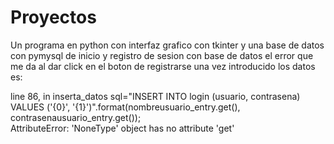 # Proyectos
Un programa en python con interfaz grafico con tkinter y una base de datos con pymysql de inicio y registro de sesion con base de datos
el error que me da al dar click en el boton de registrarse una vez introducido los datos es:

line 86, in inserta_datos
    sql="INSERT INTO login (usuario,  contrasena) VALUES ('{0}', '{1}')".format(nombreusuario_entry.get(), contrasenausuario_entry.get());    
AttributeError: 'NoneType' object has no attribute 'get'
